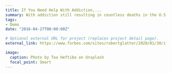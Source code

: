 ```yaml
---
title: If You Need Help With Addiction,...
summary: With addiction still resulting in countless deaths in the U.S., can intelligent  virtual assistants (IVAs) ...
tags:
- Demo
date: "2016-04-27T00:00:00Z"

# Optional external URL for project (replaces project detail page).
external_link: https://www.forbes.com/sites/robertglatter/2020/01/30/if-you-need-help-with-addiction-dont-count-on-alexa-or-siri/#567557b34af8

image:
  caption: Photo by Toa Heftiba on Unsplash
  focal_point: Smart
---
```

